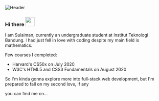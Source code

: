 ![Header](https://i.imgur.com/RP6Vscl.jpg)
### Hi there <img src="https://i.imgur.com/GijsHxg.gif" width="30px">


I am Sulaiman, currently an undergraduate student at Institut Teknologi Bandung. I had just fell in love with coding despite my main field is mathematics.

Few courses I completed:
* Harvard's CS50x on July 2020
* W3C's HTML5 and CSS3 Fundamentals on August 2020

So I'm kinda gonna explore more into full-stack web development, but I'm prepared to fall on my second love, if any

you can find me on...
